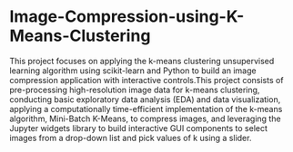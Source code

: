 # Image-Compression-using-K-Means-Clustering
This project focuses on applying the k-means clustering unsupervised learning algorithm using scikit-learn and Python to build an image compression application with interactive controls.This project consists of pre-processing high-resolution image data for k-means clustering, conducting basic exploratory data analysis (EDA) and data visualization, applying a computationally time-efficient implementation of the k-means algorithm, Mini-Batch K-Means, to compress images, and leveraging the Jupyter widgets library to build interactive GUI components to select images from a drop-down list and pick values of k using a slider.
